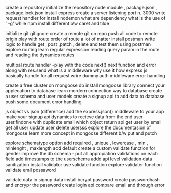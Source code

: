 create a repository
initialize the repository
node module , package.json , package.lock.json
install express
create a server
listening port n. 3000
write request handler for
install nodemon
what are dependency
what is the use of ' -g' while npm install
different b\w caret and tilde

initialize git
gitignore
create a remote git on repo
push all code to remote origin
play with route
order of route a lot of matter
install postman
write logic to handle get , post ,patch , delete and test them using postman
explore routing
learn regular expression
reading query param in the route and reading the dynamics routes

multipal route handler -play with the code
next()
next function and error along with res.send
what is a middleware why use it
how express js basically handle for all request
wrire dummy auth middleware
error handling

create a free cluster on mongoose db
install mongoose library
connect your applecation to database
learn mordern connection way to database
create a user schema and user models
create a signup api to add data to database
push some document
error handling

js object vs json (difference)
add the express.json() middleware to your app
make your signup api dynamics to recieve data from the end user
user.findone with duplicate email which object return
api get user by email
get all user
update user
delete usersss
explore the documentasion of mongoose
learn more concept in mongoose
different b/w put and putch

explore schematype option
add required , unique , lowercase , min , minlenght , maxlength
add default
create a custom validate function for gender
improve the db schema - put all appropiation validations on each field
add timestamps to the userschema
addd api level validation
data sanitization
install validator
use validate function
explore validater function
validate emil possaword

validate data in signup data
install bcrypt password
create passwordhash and encrypr the password
create login api
compare email and through error
